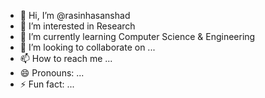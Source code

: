 - 👋 Hi, I’m @rasinhasanshad
- 👀 I’m interested in Research
- 🌱 I’m currently learning Computer Science & Engineering
- 💞️ I’m looking to collaborate on ...
- 📫 How to reach me ...
- 😄 Pronouns: ...
- ⚡ Fun fact: ...

<!---
rasinhasanshad/rasinhasanshad is a ✨ special ✨ repository because its `README.md` (this file) appears on your GitHub profile.
You can click the Preview link to take a look at your changes.
--->
